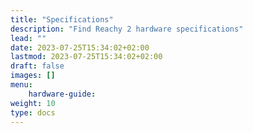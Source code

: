 ```yaml
---
title: "Specifications"
description: "Find Reachy 2 hardware specifications"
lead: ""
date: 2023-07-25T15:34:02+02:00
lastmod: 2023-07-25T15:34:02+02:00
draft: false
images: []
menu:
    hardware-guide:
weight: 10
type: docs
---
```

